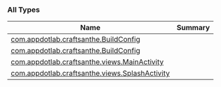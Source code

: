 

### All Types

| Name | Summary |
|---|---|
| [com.appdotlab.craftsanthe.BuildConfig](../com.appdotlab.craftsanthe/-build-config/index.md) |  |
| [com.appdotlab.craftsanthe.BuildConfig](../com.appdotlab.craftsanthe/-build-config/index.md) |  |
| [com.appdotlab.craftsanthe.views.MainActivity](../com.appdotlab.craftsanthe.views/-main-activity/index.md) |  |
| [com.appdotlab.craftsanthe.views.SplashActivity](../com.appdotlab.craftsanthe.views/-splash-activity/index.md) |  |
